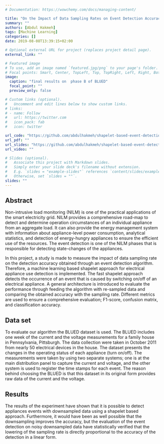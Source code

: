 ```yaml
---
# Documentation: https://wowchemy.com/docs/managing-content/

title: "On the Impact of Data Sampling Rates on Event Detection Accuracy in Load Signatures using a Shapelet based Approach"
summary: ""
authors: [Abdul Hakmeh]
tags: [Machine Learning]
categories: []
date: 2019-08-08T13:39:15+02:00

# Optional external URL for project (replaces project detail page).
external_link: ""

# Featured image
# To use, add an image named `featured.jpg/png` to your page's folder.
# Focal points: Smart, Center, TopLeft, Top, TopRight, Left, Right, BottomLeft, Bottom, BottomRight.
image:
  caption: "final results on  phase B of BLUED"
  focal_point: ""
  preview_only: false

# Custom links (optional).
#   Uncomment and edit lines below to show custom links.
# links:
# - name: Follow
#   url: https://twitter.com
#   icon_pack: fab
#   icon: twitter

url_code: "https://github.com/abdulhakmeh/shapelet-based-event-detection"
url_pdf: ""
url_slides: "https://github.com/abdulhakmeh/shapelet-based-event-detection/blob/main/Slides.pdf"
url_video: ""

# Slides (optional).
#   Associate this project with Markdown slides.
#   Simply enter your slide deck's filename without extension.
#   E.g. `slides = "example-slides"` references `content/slides/example-slides.md`.
#   Otherwise, set `slides = ""`.
slides: ""
---
```

## Abstract

Non-intrusive load monitoring (NILM) is one of the practical applications of the smart electricity grid. NILM provides a comprehensive road-map to detect and determine operation circumstances of an individual appliance from an aggregate load. It can also provide the energy management system with information about appliance-level power consumption, analytical statistics, and detection of energy-hungry appliances to ensure the efficient use of the resources. The event detection is one of the NILM phases that is responsible for detecting state-changes of the appliances.
 
 In this project, a study is made to measure the impact of data sampling rate on the detection accuracy obtained through an event detection algorithm. Therefore, a machine learning based shapelet approach for electrical appliance use detection is implemented. The fast shapelet approach detects the occurrence of an event that is caused by switching on/off of an electrical appliance. A general architecture is introduced to evaluate the performance through feeding the algorithm with re-sampled data and comparing the obtained accuracy with the sampling rate. Different metrics are used to ensure a comprehensive evaluation; F1-score, confusion matrix, and classification accuracy.



## Data set

To evaluate our algorithm the BLUED dataset is used. The BLUED includes one week of the current and the voltage measurements for a family house in Pennsylvania, Pittsburgh. The data collection were taken in October 2011 from nearly 50 electrical devices in the house. The dataset presents the changes in the operating status of each appliance (turn  on/off). The measurements were taken by using two separate systems; one is at the main distribution panel to capture the current and voltage, and the other system is used to register the time stamps for each event. The reason behind choosing the BLUED is that this dataset in its original form provides raw data of the current and the voltage.

## Results
 The results of the experiment have shown that it is possible to detect appliances events with downsampled data using a shapelet based approach. Furthermore, it would have been as well possible that the downsampling improves the accuracy, but the evaluation of the event detection on noisy downsampled data have statistically verified that the lowering of the sampling rate is directly proportional to the accuracy of the detection in a linear form. 





